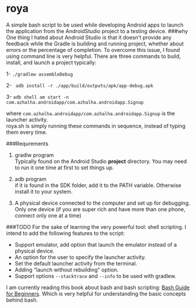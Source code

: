 # roya
A simple bash script to be used while developing Android apps to launch the application from the AndroidStudio project to a testing device.
###why
One thing I hated about Android Studio is that it doesn't provide any feedback while the Gradle is building and running project, whether about errors or the percentage of completion. To overcome this issue, I found using command line is very helpful. There are three commands to build, install, and launch a project typically:

1- `./gradlew assembleDebug`

2- ` adb install -r ./app/build/outputs/apk/app-debug.apk`

3- `adb shell am start -n com.azhalha.androidapp/com.azhalha.androidapp.Signup`

where `com.azhalha.androidapp/com.azhalha.androidapp.Signup` is the launcher activity.<br>
roya.sh is simply running these commands in sequence, instead of typing them every time.

###Requrements
1. gradlw program<br>
Typically found on the Android Studio **project** directory. You may need to run it one time at first to set things up.

2. adb program<br>
if it is found in the SDK folder, add it to the PATH variable. Otherwise install it to your system.

3. A physical device connected to the computer and set up for debugging.<br>
Only one device (if you are super rich and have more than one phone, connect only one at a time)

###TODO
For the sake of learning the very powerful tool: shell scripting. I intend to add the following features to the script:
* Support emulator, add option that launch the emulator instead of a physical device.
* An option for the user to specify the launcher activity.
* Set the default launcher activity from the terminal.
* Adding "launch without rebuilding" option.
* Support options `--stacktrace` and `--info` to be used with gradlew.

I am currently reading this book about bash and bash scripting: [Bash Guide for Beginners](http://tille.garrels.be/training/bash/). Which is very helpful for understanding the basic concepts behind bash.
